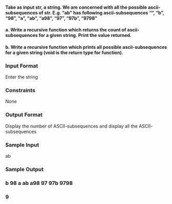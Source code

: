 #### Take as input str, a string. We are concerned with all the possible ascii-subsequences of str. E.g. “ab” has following ascii-subsequences “”, “b”, “98”, “a”, “ab”, “a98”, “97”, “97b”, “9798”

#### a. Write a recursive function which returns the count of ascii-subsequences for a given string. Print the value returned.

#### b. Write a recursive function which prints all possible ascii-subsequences for a given string (void is the return type for function).

### Input Format
Enter the string

### Constraints
None

### Output Format
Display the number of ASCII-subsequences and display all the ASCII- subsequences

### Sample Input
ab
### Sample Output
### b 98 a ab a98 97 97b 9798
### 9
